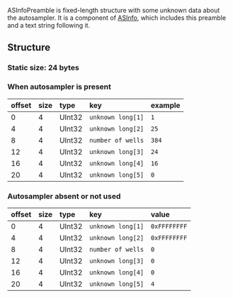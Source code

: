 ASInfoPreamble is fixed-length structure with some unknown data about the autosampler. It is a component of [ASInfo](ASInfo.md), which includes this preamble and a text string following it.

## Structure ##
### Static size: 24 bytes ###

### When autosampler is present ###

| offset | size | type | key | example |
|:-------|:-----|:-----|:----|:--------|
| 0      | 4    | UInt32 | `unknown long[1]` | `1`     |
| 4      | 4    | UInt32 | `unknown long[2]` | `25`    |
| 8      | 4    | UInt32 | `number of wells` | `384`   |
| 12     | 4    | UInt32 | `unknown long[3]` | `24`    |
| 16     | 4    | UInt32 | `unknown long[4]` | `16`    |
| 20     | 4    | UInt32 | `unknown long[5]` | `0`     |

<div>
</div>

### Autosampler absent or not used ###

| offset | size | type | key | value |
|:-------|:-----|:-----|:----|:------|
| 0      | 4    | UInt32 | `unknown long[1]` | `0xFFFFFFFF` |
| 4      | 4    | UInt32 | `unknown long[2]` | `0xFFFFFFFF` |
| 8      | 4    | UInt32 | `number of wells` | `0`   |
| 12     | 4    | UInt32 | `unknown long[3]` | `0`   |
| 16     | 4    | UInt32 | `unknown long[4]` | `0`   |
| 20     | 4    | UInt32 | `unknown long[5]` | `4`   |